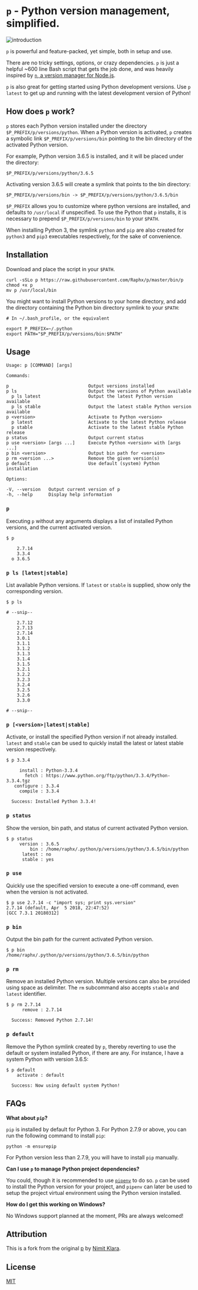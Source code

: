 # `p` - Python version management, simplified.

![introduction](assets/screen.png)

`p` is powerful and feature-packed, yet simple, both in setup and use.

There are no tricky settings, options, or crazy dependencies. `p` is just a helpful ~600 line Bash script that gets the job done, and was heavily inspired by [`n`, a version manager for Node.js](https://github.com/tj/n).

`p` is also great for getting started using Python development versions. Use `p latest` to get up and running with the latest development version of Python!

## How does `p` work?

`p` stores each Python version installed under the directory `$P_PREFIX/p/versions/python`. When a Python version is activated, `p` creates a symbolic link `$P_PREFIX/p/versions/bin` pointing to the bin directory of the activated Python version.

For example, Python version 3.6.5 is installed, and it will be placed under the directory:

```
$P_PREFIX/p/versions/python/3.6.5
```

Activating version 3.6.5 will create a symlink that points to the bin directory:

```
$P_PREFIX/p/versions/bin -> $P_PREFIX/p/versions/python/3.6.5/bin
```

`$P_PREFIX` allows you to customize where python versions are installed, and defaults to `/usr/local` if unspecified. To use the Python that `p` installs, it is necessary to prepend `$P_PREFIX/p/versions/bin` to your `$PATH`.

When installing Python 3, the symlink `python` and `pip` are also created for `python3` and `pip3` executables respectively, for the sake of convenience.

## Installation

Download and place the script in your `$PATH`.

```shell
curl -sSLo p https://raw.githubusercontent.com/Raphx/p/master/bin/p
chmod +x p
mv p /usr/local/bin
```

You might want to install Python versions to your home directory, and add the directory containing the Python bin directory symlink to your `$PATH`:

```shell
# In ~/.bash_profile, or the equivalent

export P_PREFIX=~/.python
export PATH="$P_PREFIX/p/versions/bin:$PATH"
```

## Usage

```
Usage: p [COMMAND] [args]

Commands:

p                              Output versions installed
p ls                           Output the versions of Python available
  p ls latest                  Output the latest Python version available
  p ls stable                  Output the latest stable Python version available
p <version>                    Activate to Python <version>
  p latest                     Activate to the latest Python release
  p stable                     Activate to the latest stable Python release
p status                       Output current status
p use <version> [args ...]     Execute Python <version> with [args ...]
p bin <version>                Output bin path for <version>
p rm <version ...>             Remove the given version(s)
p default                      Use default (system) Python installation

Options:

-V, --version   Output current version of p
-h, --help      Display help information
```

### `p`

Executing `p` without any arguments displays a list of installed Python versions, and the current activated version.

```
$ p

    2.7.14
    3.3.4
  ο 3.6.5
```

### `p ls [latest|stable]`

List available Python versions. If `latest` or `stable` is supplied, show only the corresponding version.

```
$ p ls

# --snip--

    2.7.12
    2.7.13
    2.7.14
    3.0.1
    3.1.1
    3.1.2
    3.1.3
    3.1.4
    3.1.5
    3.2.1
    3.2.2
    3.2.3
    3.2.4
    3.2.5
    3.2.6
    3.3.0

# --snip--
```

### `p [<version>|latest|stable]`

Activate, or install the specified Python version if not already installed. `latest` and `stable` can be used to quickly install the latest or latest stable version respectively.

```
$ p 3.3.4

     install : Python-3.3.4
       fetch : https://www.python.org/ftp/python/3.3.4/Python-3.3.4.tgz
   configure : 3.3.4
     compile : 3.3.4

  Success: Installed Python 3.3.4!
```

### `p status`

Show the version, bin path, and status of current activated Python version.

```
$ p status
     version : 3.6.5
         bin : /home/raphx/.python/p/versions/python/3.6.5/bin/python
      latest : no
      stable : yes
```

### `p use`

Quickly use the specified version to execute a one-off command, even when the version is not activated.

```
$ p use 2.7.14 -c "import sys; print sys.version"
2.7.14 (default, Apr  5 2018, 22:47:52)
[GCC 7.3.1 20180312]
```

### `p bin`

Output the bin path for the current activated Python version.

```
$ p bin
/home/raphx/.python/p/versions/python/3.6.5/bin/python
```

### `p rm`

Remove an installed Python version. Multiple versions can also be provided using space as delimiter. The `rm` subcommand also accepts `stable` and `latest` identifier.

```
$ p rm 2.7.14
      remove : 2.7.14

  Success: Removed Python 2.7.14!
```

### `p default`

Remove the Python symlink created by `p`, thereby reverting to use the default or system installed Python, if there are any. For instance, I have a system Python with version 3.6.5:

```
$ p default
    activate : default

  Success: Now using default system Python!
```

## FAQs

**What about `pip`?**

`pip` is installed by default for Python 3. For Python 2.7.9 or above, you can run the following command to install `pip`:

```
python -m ensurepip
```

For Python version less than 2.7.9, you will have to install `pip` manually.

**Can I use `p` to manage Python project dependencies?**

You could, though it is recommended to use [`pipenv`](https://docs.pipenv.org/) to do so. `p` can be used to install the Python version for your project, and `pipenv` can later be used to setup the project virtual environment using the Python version installed.

**How do I get this working on Windows?**

No Windows support planned at the moment, PRs are always welcomed!

## Attribution

This is a fork from the original [p](https://github.com/qw3rtman/p) by [Nimit Klara](https://github.com/qw3rtman).

## License

[MIT](LICENSE)
